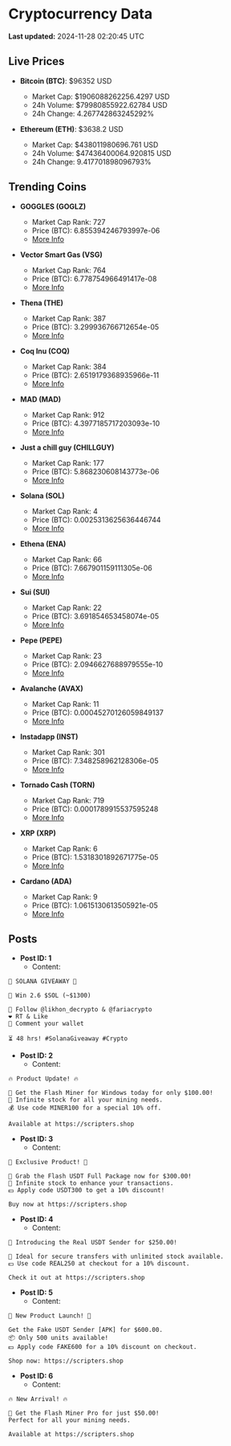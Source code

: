 # Cryptocurrency Data

**Last updated:** 2024-11-28 02:20:45 UTC

## Live Prices
- **Bitcoin (BTC)**: $96352 USD
  - Market Cap: $1906088262256.4297 USD
  - 24h Volume: $79980855922.62784 USD
  - 24h Change: 4.267742863245292%

- **Ethereum (ETH)**: $3638.2 USD
  - Market Cap: $438011980696.761 USD
  - 24h Volume: $47436400064.920815 USD
  - 24h Change: 9.417701898096793%

## Trending Coins
- **GOGGLES (GOGLZ)**
  - Market Cap Rank: 727
  - Price (BTC): 6.855394246793997e-06
  - [More Info](https://www.coingecko.com/en/coins/goggles)

- **Vector Smart Gas (VSG)**
  - Market Cap Rank: 764
  - Price (BTC): 6.778754966491417e-08
  - [More Info](https://www.coingecko.com/en/coins/vector-smart-gas)

- **Thena (THE)**
  - Market Cap Rank: 387
  - Price (BTC): 3.299936766712654e-05
  - [More Info](https://www.coingecko.com/en/coins/thena)

- **Coq Inu (COQ)**
  - Market Cap Rank: 384
  - Price (BTC): 2.6519179368935966e-11
  - [More Info](https://www.coingecko.com/en/coins/coq-inu)

- **MAD (MAD)**
  - Market Cap Rank: 912
  - Price (BTC): 4.3977185717203093e-10
  - [More Info](https://www.coingecko.com/en/coins/mad-2)

- **Just a chill guy (CHILLGUY)**
  - Market Cap Rank: 177
  - Price (BTC): 5.868230608143773e-06
  - [More Info](https://www.coingecko.com/en/coins/just-a-chill-guy)

- **Solana (SOL)**
  - Market Cap Rank: 4
  - Price (BTC): 0.0025313625636446744
  - [More Info](https://www.coingecko.com/en/coins/solana)

- **Ethena (ENA)**
  - Market Cap Rank: 66
  - Price (BTC): 7.667901159111305e-06
  - [More Info](https://www.coingecko.com/en/coins/ethena)

- **Sui (SUI)**
  - Market Cap Rank: 22
  - Price (BTC): 3.691854653458074e-05
  - [More Info](https://www.coingecko.com/en/coins/sui)

- **Pepe (PEPE)**
  - Market Cap Rank: 23
  - Price (BTC): 2.0946627688979555e-10
  - [More Info](https://www.coingecko.com/en/coins/pepe)

- **Avalanche (AVAX)**
  - Market Cap Rank: 11
  - Price (BTC): 0.00045270126059849137
  - [More Info](https://www.coingecko.com/en/coins/avalanche)

- **Instadapp (INST)**
  - Market Cap Rank: 301
  - Price (BTC): 7.348258962128306e-05
  - [More Info](https://www.coingecko.com/en/coins/instadapp)

- **Tornado Cash (TORN)**
  - Market Cap Rank: 719
  - Price (BTC): 0.0001789915537595248
  - [More Info](https://www.coingecko.com/en/coins/tornado-cash)

- **XRP (XRP)**
  - Market Cap Rank: 6
  - Price (BTC): 1.5318301892671775e-05
  - [More Info](https://www.coingecko.com/en/coins/xrp)

- **Cardano (ADA)**
  - Market Cap Rank: 9
  - Price (BTC): 1.0615130613505921e-05
  - [More Info](https://www.coingecko.com/en/coins/cardano)

## Posts
- **Post ID: 1**
  - Content:
```
🚀 SOLANA GIVEAWAY 🚀

🎁 Win 2.6 $SOL (~$1300)

🤝 Follow @likhon_decrypto & @fariacrypto
❤️ RT & Like
💬 Comment your wallet

⏳ 48 hrs! #SolanaGiveaway #Crypto
```

- **Post ID: 2**
  - Content:
```
🔥 Product Update! 🔥

🚀 Get the Flash Miner for Windows today for only $100.00!
🔋 Infinite stock for all your mining needs.
💰 Use code MINER100 for a special 10% off.

Available at https://scripters.shop
```

- **Post ID: 3**
  - Content:
```
🎁 Exclusive Product! 🎁

💸 Grab the Flash USDT Full Package now for $300.00!
🎉 Infinite stock to enhance your transactions.
💵 Apply code USDT300 to get a 10% discount!

Buy now at https://scripters.shop
```

- **Post ID: 4**
  - Content:
```
💎 Introducing the Real USDT Sender for $250.00!

💼 Ideal for secure transfers with unlimited stock available.
💵 Use code REAL250 at checkout for a 10% discount.

Check it out at https://scripters.shop
```

- **Post ID: 5**
  - Content:
```
🚀 New Product Launch! 🚀

Get the Fake USDT Sender [APK] for $600.00.
📦 Only 500 units available!
💵 Apply code FAKE600 for a 10% discount on checkout.

Shop now: https://scripters.shop
```

- **Post ID: 6**
  - Content:
```
🔥 New Arrival! 🔥

💸 Get the Flash Miner Pro for just $50.00!
Perfect for all your mining needs.

Available at https://scripters.shop
```

